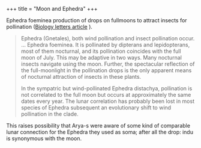 +++
title = "Moon and Ephedra"
+++

Ephedra foeminea production of drops on fullmoons to attract insects for pollination ([Biology letters article](https://royalsocietypublishing.org/doi/10.1098/rsbl.2014.0993) ).

> Ephedra (Gnetales), both wind pollination and insect pollination occur. ...  Ephedra foeminea. It is pollinated by dipterans and lepidopterans, most of them nocturnal, and its pollination coincides with the full moon of July. This may be adaptive in two ways. Many nocturnal insects navigate using the moon. Further, the spectacular reflection of the full-moonlight in the pollination drops is the only apparent means of nocturnal attraction of insects in these plants.
> 
>  In the sympatric but wind-pollinated Ephedra distachya, pollination is not correlated to the full moon but occurs at approximately the same dates every year. The lunar correlation has probably been lost in most species of Ephedra subsequent an evolutionary shift to wind pollination in the clade.

This raises possibility that Arya-s were aware of some kind of comparable lunar connection for the Ephedra they used as soma; after all the drop: indu is synonymous with the moon.